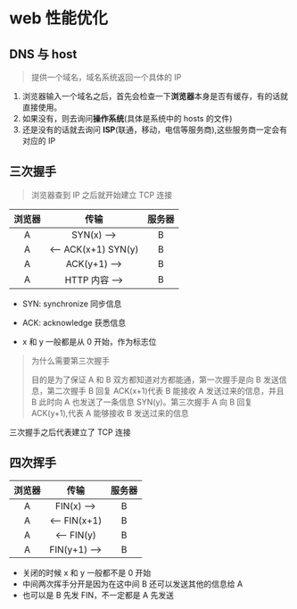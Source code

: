 # web 性能优化

## DNS 与 host

> 提供一个域名，域名系统返回一个具体的 IP

1. 浏览器输入一个域名之后，首先会检查一下**浏览器**本身是否有缓存，有的话就直接使用。
2. 如果没有，则去询问**操作系统**(具体是系统中的 hosts 的文件)
3. 还是没有的话就去询问 **ISP**(联通，移动，电信等服务商),这些服务商一定会有对应的 IP

## 三次握手

> 浏览器查到 IP 之后就开始建立 TCP 连接

| 浏览器 |        传输         | 服务器 |
| :----: | :-----------------: | :----: |
|   A    |     SYN(x) -->      |   B    |
|   A    | <-- ACK(x+1) SYN(y) |   B    |
|   A    |    ACK(y+1) -->     |   B    |
|   A    |    HTTP 内容 -->    |   B    |

- SYN: synchronize 同步信息

- ACK: acknowledge 获悉信息

- x 和 y 一般都是从 0 开始，作为标志位

> 为什么需要第三次握手
>
> 目的是为了保证 A 和 B 双方都知道对方都能通，第一次握手是向 B 发送信息，第二次握手 B 回复 ACK(x+1)代表 B 能接收 A 发送过来的信息，并且 B 此时向 A 也发送了一条信息 SYN(y)。第三次握手 A 向 B 回复 ACK(y+1),代表 A 能够接收 B 发送过来的信息

三次握手之后代表建立了 TCP 连接

## 四次挥手

| 浏览器 |     传输     | 服务器 |
| :----: | :----------: | :----: |
|   A    |  FIN(x) -->  |   B    |
|   A    | <-- FIN(x+1) |   B    |
|   A    |  <-- FIN(y)  |   B    |
|   A    | FIN(y+1) --> |   B    |

- 关闭的时候 x 和 y 一般都不是 0 开始
- 中间两次挥手分开是因为在这中间 B 还可以发送其他的信息给 A
- 也可以是 B 先发 FIN，不一定都是 A 先发送
